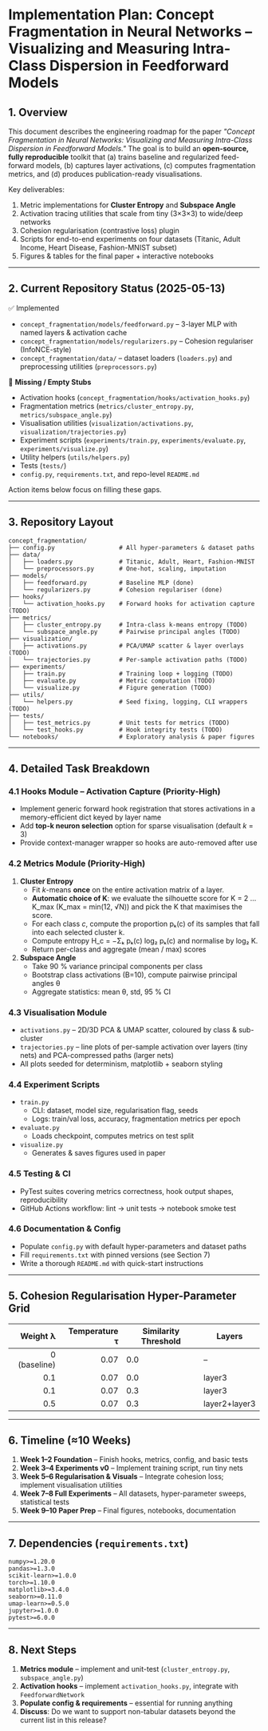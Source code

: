 # Implementation Plan: Concept Fragmentation in Neural Networks – Visualizing and Measuring Intra-Class Dispersion in Feedforward Models

## 1. Overview
This document describes the engineering roadmap for the paper *"Concept Fragmentation in Neural Networks: Visualizing and Measuring Intra-Class Dispersion in Feedforward Models."*  The goal is to build an **open-source, fully reproducible** toolkit that (a) trains baseline and regularized feed-forward models, (b) captures layer activations, (c) computes fragmentation metrics, and (d) produces publication-ready visualisations.

Key deliverables:
1. Metric implementations for **Cluster Entropy** and **Subspace Angle**
2. Activation tracing utilities that scale from tiny (3×3×3) to wide/deep networks
3. Cohesion regularisation (contrastive loss) plugin
4. Scripts for end-to-end experiments on four datasets (Titanic, Adult Income, Heart Disease, Fashion-MNIST subset)
5. Figures & tables for the final paper + interactive notebooks

---

## 2. Current Repository Status (2025-05-13)
✅ Implemented
* `concept_fragmentation/models/feedforward.py` – 3-layer MLP with named layers & activation cache
* `concept_fragmentation/models/regularizers.py` – Cohesion regulariser (InfoNCE-style)
* `concept_fragmentation/data/` – dataset loaders (`loaders.py`) and preprocessing utilities (`preprocessors.py`)

🚧 **Missing / Empty Stubs**
* Activation hooks (`concept_fragmentation/hooks/activation_hooks.py`)
* Fragmentation metrics (`metrics/cluster_entropy.py`, `metrics/subspace_angle.py`)
* Visualisation utilities (`visualization/activations.py`, `visualization/trajectories.py`)
* Experiment scripts (`experiments/train.py`, `experiments/evaluate.py`, `experiments/visualize.py`)
* Utility helpers (`utils/helpers.py`)
* Tests (`tests/`)
* `config.py`, `requirements.txt`, and repo-level `README.md`

Action items below focus on filling these gaps.

---

## 3. Repository Layout
```
concept_fragmentation/
├── config.py                  # All hyper-parameters & dataset paths
├── data/
│   ├── loaders.py             # Titanic, Adult, Heart, Fashion-MNIST
│   └── preprocessors.py       # One-hot, scaling, imputation
├── models/
│   ├── feedforward.py         # Baseline MLP (done)
│   └── regularizers.py        # Cohesion regulariser (done)
├── hooks/
│   └── activation_hooks.py    # Forward hooks for activation capture (TODO)
├── metrics/
│   ├── cluster_entropy.py     # Intra-class k-means entropy (TODO)
│   └── subspace_angle.py      # Pairwise principal angles (TODO)
├── visualization/
│   ├── activations.py         # PCA/UMAP scatter & layer overlays (TODO)
│   └── trajectories.py        # Per-sample activation paths (TODO)
├── experiments/
│   ├── train.py               # Training loop + logging (TODO)
│   ├── evaluate.py            # Metric computation (TODO)
│   └── visualize.py           # Figure generation (TODO)
├── utils/
│   └── helpers.py             # Seed fixing, logging, CLI wrappers (TODO)
├── tests/
│   ├── test_metrics.py        # Unit tests for metrics (TODO)
│   └── test_hooks.py          # Hook integrity tests (TODO)
└── notebooks/                 # Exploratory analysis & paper figures
```

---

## 4. Detailed Task Breakdown
### 4.1 Hooks Module – Activation Capture (Priority-High)
* Implement generic forward hook registration that stores activations in a memory-efficient dict keyed by layer name
* Add **top-k neuron selection** option for sparse visualisation (default *k* = 3)
* Provide context-manager wrapper so hooks are auto-removed after use

### 4.2 Metrics Module (Priority-High)
1. **Cluster Entropy**
   * Fit *k*-means **once** on the entire activation matrix of a layer.
   * **Automatic choice of K**: we evaluate the silhouette score for K = 2 … K_max (K_max = min(12, √N)) and pick the K that maximises the score.
   * For each class *c*, compute the proportion pₖ(c) of its samples that fall into each selected cluster k.
   * Compute entropy  H_c = −Σₖ pₖ(c) log₂ pₖ(c) and normalise by log₂ K.
   * Return per-class and aggregate (mean / max) scores
2. **Subspace Angle**
   * Take 90 % variance principal components per class
   * Bootstrap class activations (B=10), compute pairwise principal angles θ
   * Aggregate statistics: mean θ, std, 95 % CI

### 4.3 Visualisation Module
* `activations.py` – 2D/3D PCA & UMAP scatter, coloured by class & sub-cluster
* `trajectories.py` – line plots of per-sample activation over layers (tiny nets) and PCA-compressed paths (larger nets)
* All plots seeded for determinism, matplotlib + seaborn styling

### 4.4 Experiment Scripts
* `train.py`
  * CLI: dataset, model size, regularisation flag, seeds
  * Logs: train/val loss, accuracy, fragmentation metrics per epoch
* `evaluate.py`
  * Loads checkpoint, computes metrics on test split
* `visualize.py`
  * Generates & saves figures used in paper

### 4.5 Testing & CI
* PyTest suites covering metrics correctness, hook output shapes, reproducibility
* GitHub Actions workflow: lint → unit tests → notebook smoke test

### 4.6 Documentation & Config
* Populate `config.py` with default hyper-parameters and dataset paths
* Fill `requirements.txt` with pinned versions (see Section 7)
* Write a thorough `README.md` with quick-start instructions

---

## 5. Cohesion Regularisation Hyper-Parameter Grid
| Weight λ | Temperature τ | Similarity Threshold | Layers              |
|---------:|--------------:|----------------------|---------------------|
| 0 (baseline) | 0.07 | 0.0 | – |
| 0.1 | 0.07 | 0.0 | layer3 |
| 0.1 | 0.07 | 0.3 | layer3 |
| 0.5 | 0.07 | 0.3 | layer2+layer3 |

---

## 6. Timeline (≈10 Weeks)
1. **Week 1–2 Foundation** – Finish hooks, metrics, config, and basic tests
2. **Week 3–4 Experiments v0** – Implement training script, run tiny nets
3. **Week 5–6 Regularisation & Visuals** – Integrate cohesion loss; implement visualisation utilities
4. **Week 7–8 Full Experiments** – All datasets, hyper-parameter sweeps, statistical tests
5. **Week 9–10 Paper Prep** – Final figures, notebooks, documentation

---

## 7. Dependencies (`requirements.txt`)
```
numpy>=1.20.0
pandas>=1.3.0
scikit-learn>=1.0.0
torch>=1.10.0
matplotlib>=3.4.0
seaborn>=0.11.0
umap-learn>=0.5.0
jupyter>=1.0.0
pytest>=6.0.0
```

---

## 8. Next Steps
1. **Metrics module** – implement and unit-test (`cluster_entropy.py`, `subspace_angle.py`)
2. **Activation hooks** – implement `activation_hooks.py`, integrate with `FeedforwardNetwork`
3. **Populate config & requirements** – essential for running anything
4. **Discuss**: Do we want to support non-tabular datasets beyond the current list in this release? 